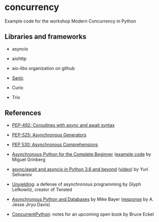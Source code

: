 # concurrency
Example code for the workshop Modern Concurrency in Python

## Libraries and frameworks

* asyncio

* aiohttp

* aio-libs organization on github

* [Sanic](https://github.com/channelcat/sanic)

* Curio

* Trio


## References

* [PEP-492: Coroutines with async and await syntax](https://docs.python.org/3/whatsnew/3.5.html#whatsnew-pep-492)

* [PEP-525: Asynchronous Generators](https://docs.python.org/3/whatsnew/3.6.html#whatsnew36-pep525)

* [PEP 530: Asynchronous Comprehensions](https://docs.python.org/3/whatsnew/3.6.html#pep-530-asynchronous-comprehensions)

* [Asynchronous Python for the Complete Beginner](https://speakerdeck.com/pycon2017/miguel-grinberg-asynchronous-python-for-the-complete-beginner) ([example code](
https://gist.github.com/miguelgrinberg/f15bc03471f610cfebeba62438435508) by Miguel Grinberg

* [async/await and asyncio in Python 3.6 and beyond](https://speakerdeck.com/1st1/await-and-asyncio-in-python-3-dot-6-and-beyond) ([video](https://www.youtube.com/watch?v=2ZFFv-wZ8_g)) by Yuri Selivanov

* [Unyielding](https://glyph.twistedmatrix.com/2014/02/unyielding.html): a defense of asynchronous programming by Glyph Lefkowitz, creator of Twisted

* [Asynchronous Python and Databases](http://techspot.zzzeek.org/2015/02/15/asynchronous-python-and-databases/) by Mike Bayer ([response](https://emptysqua.re/blog/response-to-asynchronous-python-and-databases/) by A. Jesse Jiryu Davis)

* [ConcurrentPython](https://github.com/BruceEckel/ConcurrentPython): notes for an upcoming open book by Bruce Eckel
